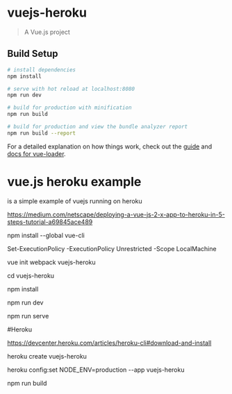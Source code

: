 # vuejs-heroku

> A Vue.js project

## Build Setup

``` bash
# install dependencies
npm install

# serve with hot reload at localhost:8080
npm run dev

# build for production with minification
npm run build

# build for production and view the bundle analyzer report
npm run build --report
```

For a detailed explanation on how things work, check out the [guide](http://vuejs-templates.github.io/webpack/) and [docs for vue-loader](http://vuejs.github.io/vue-loader).



# vue.js heroku example
 is a simple example of vuejs running on heroku




https://medium.com/netscape/deploying-a-vue-js-2-x-app-to-heroku-in-5-steps-tutorial-a69845ace489


npm install --global vue-cli


Set-ExecutionPolicy -ExecutionPolicy Unrestricted -Scope LocalMachine

vue init webpack vuejs-heroku

cd vuejs-heroku

npm install

npm run dev

npm run serve



#Heroku

https://devcenter.heroku.com/articles/heroku-cli#download-and-install

heroku create vuejs-heroku 

heroku config:set NODE_ENV=production --app vuejs-heroku




npm run build